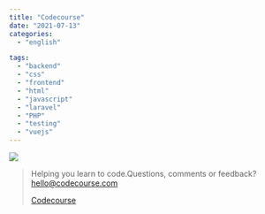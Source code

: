 ```yaml
---
title: "Codecourse"
date: "2021-07-13"
categories:
  - "english"

tags:
  - "backend"
  - "css"
  - "frontend"
  - "html"
  - "javascript"
  - "laravel"
  - "PHP"
  - "testing"
  - "vuejs"
---
```


![](https://yt3.ggpht.com/ytc/AKedOLQWwEeejYM627wvLo197GLE7P6EE0r0G0_8_uJhkA=s176-c-k-c0x00ffffff-no-rj)

> Helping you learn to code.Questions, comments or feedback? hello@codecourse.com
>
> [Codecourse](https://www.youtube.com/channel/UCpOIUW62tnJTtpWFABxWZ8g)
